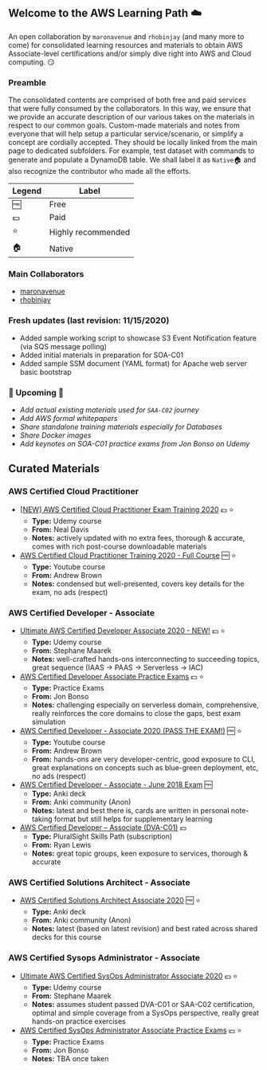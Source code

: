 ## Welcome to the AWS Learning Path :cloud:
An open collaboration by `maronavenue` and `rhobinjay` (and many more to come) for consolidated learning resources and materials to obtain AWS Associate-level certifications and/or simply dive right into AWS and Cloud computing. :smirk:

### Preamble
The consolidated contents are comprised of both free and paid services that were fully consumed by the collaborators. In this way, we ensure that we provide an accurate description of our various takes on the materials in respect to our common goals. Custom-made materials and notes from everyone that will help setup a particular service/scenario, or simplify a concept are cordially accepted. They should be locally linked from the main page to dedicated subfolders. For example, test dataset with commands to generate and populate a DynamoDB table. We shall label it as `Native`:house: and also recognize the contributor who made all the efforts.

|Legend|Label|
|---|---|
|:free:|Free|
|:dollar:|Paid|
|:star:|Highly recommended|
|:house:|Native|

### Main Collaborators
* [maronavenue](https://github.com/maronavenue)
* [rhobinjay](https://github.com/rhobinjay)

### Fresh updates (last revision: 11/15/2020)
* Added sample working script to showcase S3 Event Notification feature (via SQS message polling)
* Added initial materials in preparation for SOA-C01
* Added sample SSM document (YAML format) for Apache web server basic bootstrap

### :construction: Upcoming :construction:
* *Add actual existing materials used for `SAA-C02` journey*
* *Add AWS formal whitepapers*
* *Share standalone training materials especially for Databases*
* *Share Docker images*
* *Add keynotes on SOA-C01 practice exams from Jon Bonso on Udemy*

## Curated Materials

### AWS Certified Cloud Practitioner
* [\[NEW\] AWS Certified Cloud Practitioner Exam Training 2020](https://www.udemy.com/course/aws-certified-cloud-practitioner-training-course/) :dollar: :star:
  * **Type:** Udemy course
  * **From:** Neal Davis
  * **Notes:** actively updated with no extra fees, thorough & accurate, comes with rich post-course downloadable materials
* [AWS Certified Cloud Practitioner Training 2020 - Full Course](https://www.youtube.com/watch?v=3hLmDS179YE) :free: :star:
   * **Type:** Youtube course
   * **From:** Andrew Brown
   * **Notes:** condensed but well-presented, covers key details for the exam, no ads (respect)

### AWS Certified Developer - Associate
* [Ultimate AWS Certified Developer Associate 2020 - NEW!](https://www.udemy.com/course/aws-certified-developer-associate-dva-c01/) :dollar: :star:
   * **Type:** Udemy course
   * **From:** Stephane Maarek
   * **Notes:** well-crafted hands-ons interconnecting to succeeding topics, great sequence (IAAS -> PAAS -> Serverless -> IAC)
* [AWS Certified Developer Associate Practice Exams](https://www.udemy.com/course/aws-certified-developer-associate-practice-exams-amazon/) :dollar: :star:
   * **Type:** Practice Exams
   * **From:** Jon Bonso
   * **Notes:** challenging especially on serverless domain, comprehensive, really reinforces the core domains to close the gaps, best exam simulation
* [AWS Certified Developer - Associate 2020 (PASS THE EXAM!)](https://www.youtube.com/watch?v=RrKRN9zRBWs) :free: :star:
   * **Type:** Youtube course
   * **From:** Andrew Brown
   * **From:** hands-ons are very developer-centric, good exposure to CLI, great explanations on concepts such as blue-green deployment, etc, no ads (respect)
* [AWS Certified Developer - Associate - June 2018 Exam](https://ankiweb.net/shared/info/987881326) :free:
   * **Type:** Anki deck
   * **From:** Anki community (Anon)
   * **Notes:** latest and best there is, cards are written in personal note-taking format but still helps for supplementary learning
* [AWS Certified Developer – Associate (DVA-C01)](https://www.pluralsight.com/paths/aws-certified-developer-associate) :dollar:
   * **Type:** PluralSight Skills Path (subscription)
   * **From:** Ryan Lewis
   * **Notes:** great topic groups, keen exposure to services, thorough & accurate

### AWS Certified Solutions Architect - Associate
* [AWS Certified Solutions Architect Associate 2020](https://ankiweb.net/shared/info/1180773976) :free: :star:
   * **Type:** Anki deck
   * **From:** Anki community (Anon)
   * **Notes:** latest (based on latest revision) and best rated across shared decks for this course

### AWS Certified Sysops Administrator - Associate
* [Ultimate AWS Certified SysOps Administrator Associate 2020](https://www.udemy.com/course/ultimate-aws-certified-sysops-administrator-associate/) :dollar: :star:
   * **Type:** Udemy course
   * **From:** Stephane Maarek
   * **Notes:** assumes student passed DVA-C01 or SAA-C02 certification, optimal and simple coverage from a SysOps perspective, really great hands-on practice exercises
* [AWS Certified SysOps Administrator Associate Practice Exams](https://www.udemy.com/course/aws-certified-sysops-administrator-associate-practice-exams-soa-c01/) :dollar: :star:
   * **Type:** Practice Exams
   * **From:** Jon Bonso
   * **Notes:** TBA once taken